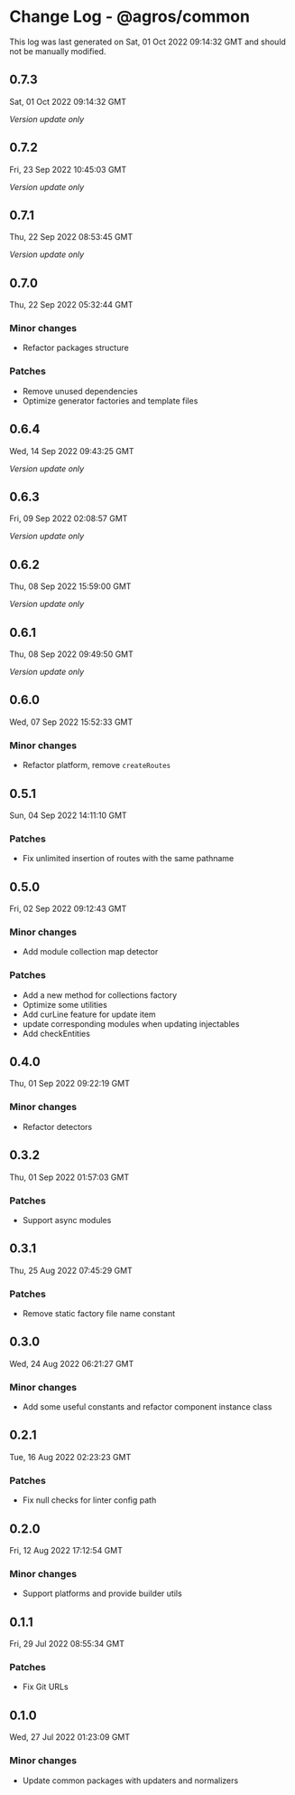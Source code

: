 # Change Log - @agros/common

This log was last generated on Sat, 01 Oct 2022 09:14:32 GMT and should not be manually modified.

## 0.7.3
Sat, 01 Oct 2022 09:14:32 GMT

_Version update only_

## 0.7.2
Fri, 23 Sep 2022 10:45:03 GMT

_Version update only_

## 0.7.1
Thu, 22 Sep 2022 08:53:45 GMT

_Version update only_

## 0.7.0
Thu, 22 Sep 2022 05:32:44 GMT

### Minor changes

- Refactor packages structure

### Patches

- Remove unused dependencies
- Optimize generator factories and template files

## 0.6.4
Wed, 14 Sep 2022 09:43:25 GMT

_Version update only_

## 0.6.3
Fri, 09 Sep 2022 02:08:57 GMT

_Version update only_

## 0.6.2
Thu, 08 Sep 2022 15:59:00 GMT

_Version update only_

## 0.6.1
Thu, 08 Sep 2022 09:49:50 GMT

_Version update only_

## 0.6.0
Wed, 07 Sep 2022 15:52:33 GMT

### Minor changes

- Refactor platform, remove `createRoutes`

## 0.5.1
Sun, 04 Sep 2022 14:11:10 GMT

### Patches

- Fix unlimited insertion of routes with the same pathname

## 0.5.0
Fri, 02 Sep 2022 09:12:43 GMT

### Minor changes

- Add module collection map detector

### Patches

- Add a new method for collections factory
- Optimize some utilities
- Add curLine feature for update item
- update corresponding modules when updating injectables
- Add checkEntities

## 0.4.0
Thu, 01 Sep 2022 09:22:19 GMT

### Minor changes

- Refactor detectors

## 0.3.2
Thu, 01 Sep 2022 01:57:03 GMT

### Patches

- Support async modules

## 0.3.1
Thu, 25 Aug 2022 07:45:29 GMT

### Patches

- Remove static factory file name constant

## 0.3.0
Wed, 24 Aug 2022 06:21:27 GMT

### Minor changes

- Add some useful constants and refactor component instance class

## 0.2.1
Tue, 16 Aug 2022 02:23:23 GMT

### Patches

- Fix null checks for linter config path

## 0.2.0
Fri, 12 Aug 2022 17:12:54 GMT

### Minor changes

- Support platforms and provide builder utils

## 0.1.1
Fri, 29 Jul 2022 08:55:34 GMT

### Patches

- Fix Git URLs

## 0.1.0
Wed, 27 Jul 2022 01:23:09 GMT

### Minor changes

- Update common packages with updaters and normalizers

